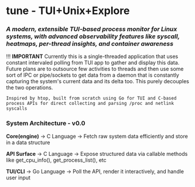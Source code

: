 # tune - TUI+Unix+Explore

### _A modern, extensible TUI-based process monitor for **Linux systems**, with advanced observability features like syscall, heatmaps, per-thread insights, and container awareness_

!!! **IMPORTANT** Currently this is a single-threaded application that uses constant intervaled polling from TUI app to gather and display this data. Future plans are to outsource few activities to threads and then use some sort of IPC or pipe/sockets to get data from a daemon that is constantly capturing the system's current data and its delta too. This purely decouples the two operations. 

``` 
Inspired by htop, built from scratch using Go for TUI and C-based process APIs for direct collecting and parsing /proc and netlink syscalls
```

### System Architecture - v0.0
**Core(engine)** -> C Language -> Fetch raw system data efficiently and store in a data structure

**API Surface** -> C Language -> Expose structured data via callable methods like get_cpu_info(), get_process_list(), etc

**TUI/CLI** -> Go Language -> Poll the API, render it interactively, and handle user input


